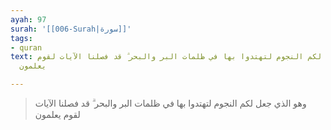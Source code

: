 ```yaml
---
ayah: 97
surah: '[[006-Surah|سورة]]'
tags:
- quran
text: وهو الذي جعل لكم النجوم لتهتدوا بها في ظلمات البر والبحر ۗ قد فصلنا الآيات لقوم
  يعلمون

---
```

> وهو الذي جعل لكم النجوم لتهتدوا بها في ظلمات البر والبحر ۗ قد فصلنا الآيات لقوم يعلمون
